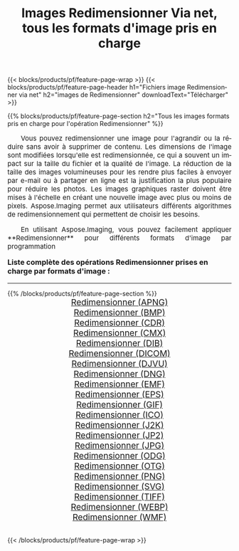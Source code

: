 ﻿---
title: Images Redimensionner Via net, tous les formats d'image pris en charge 
weight: 3920
url: /fr/net/resize/ 
lang: fr
langdirlevel: 2
locales: zh-hans,ja,it,ru,de,es,fr,nl,id,lt,pl,pt,vi,tr,ko,zh-hant,ar,hi,th,sv,cs,uk,he
description: En utilisant Aspose.Imaging, vous pouvez facilement Redimensionner images Via net
---

{{< blocks/products/pf/feature-page-wrap >}}
{{< blocks/products/pf/feature-page-header h1="Fichiers image Redimensionner via net" h2="images de Redimensionner" downloadText="Télécharger" >}}


{{% blocks/products/pf/feature-page-section  h2="Tous les images formats pris en charge pour l'opération Redimensionner" %}}
<p align="justify" style="text-indent:2em;font-size:15px;">
Vous pouvez redimensionner une image pour l'agrandir ou la réduire sans avoir à supprimer de contenu. Les dimensions de l'image sont modifiées lorsqu'elle est redimensionnée, ce qui a souvent un impact sur la taille du fichier et la qualité de l'image. La réduction de la taille des images volumineuses pour les rendre plus faciles à envoyer par e-mail ou à partager en ligne est la justification la plus populaire pour réduire les photos. Les images graphiques raster doivent être mises à l'échelle en créant une nouvelle image avec plus ou moins de pixels. Aspose.Imaging permet aux utilisateurs différents algorithmes de redimensionnement qui permettent de choisir les besoins.
</p>
<p align="justify" style="text-indent:2em;font-size:15px;">
En utilisant Aspose.Imaging, vous pouvez facilement appliquer **Redimensionner** pour différents formats d'image par programmation
</p>
<h3 style="margin-top:16px;">
Liste complète des opérations Redimensionner prises en charge par formats d'image :
</h3>
<hr/>
{{% /blocks/products/pf/feature-page-section %}}
<div class="container-fluid productfamilypage bg-gray">
    <div class="convertypes bg-gray agp-content section">
        <div class="container">
		<div class="row other-converters" style="gap: 10px;font-size: 19px;text-align:center;">
		    <div class='col-md-3 other-converter remove-lp remove-rp'><a href="/imaging/fr/net/resize/apng/" style="padding:15px;">Redimensionner (APNG)</a></div><div class='col-md-3 other-converter remove-lp remove-rp'><a href="/imaging/fr/net/resize/bmp/" style="padding:15px;">Redimensionner (BMP)</a></div><div class='col-md-3 other-converter remove-lp remove-rp'><a href="/imaging/fr/net/resize/cdr/" style="padding:15px;">Redimensionner (CDR)</a></div><div class='col-md-3 other-converter remove-lp remove-rp'><a href="/imaging/fr/net/resize/cmx/" style="padding:15px;">Redimensionner (CMX)</a></div><div class='col-md-3 other-converter remove-lp remove-rp'><a href="/imaging/fr/net/resize/dib/" style="padding:15px;">Redimensionner (DIB)</a></div><div class='col-md-3 other-converter remove-lp remove-rp'><a href="/imaging/fr/net/resize/dicom/" style="padding:15px;">Redimensionner (DICOM)</a></div><div class='col-md-3 other-converter remove-lp remove-rp'><a href="/imaging/fr/net/resize/djvu/" style="padding:15px;">Redimensionner (DJVU)</a></div><div class='col-md-3 other-converter remove-lp remove-rp'><a href="/imaging/fr/net/resize/dng/" style="padding:15px;">Redimensionner (DNG)</a></div><div class='col-md-3 other-converter remove-lp remove-rp'><a href="/imaging/fr/net/resize/emf/" style="padding:15px;">Redimensionner (EMF)</a></div><div class='col-md-3 other-converter remove-lp remove-rp'><a href="/imaging/fr/net/resize/eps/" style="padding:15px;">Redimensionner (EPS)</a></div><div class='col-md-3 other-converter remove-lp remove-rp'><a href="/imaging/fr/net/resize/gif/" style="padding:15px;">Redimensionner (GIF)</a></div><div class='col-md-3 other-converter remove-lp remove-rp'><a href="/imaging/fr/net/resize/ico/" style="padding:15px;">Redimensionner (ICO)</a></div><div class='col-md-3 other-converter remove-lp remove-rp'><a href="/imaging/fr/net/resize/j2k/" style="padding:15px;">Redimensionner (J2K)</a></div><div class='col-md-3 other-converter remove-lp remove-rp'><a href="/imaging/fr/net/resize/jp2/" style="padding:15px;">Redimensionner (JP2)</a></div><div class='col-md-3 other-converter remove-lp remove-rp'><a href="/imaging/fr/net/resize/jpg/" style="padding:15px;">Redimensionner (JPG)</a></div><div class='col-md-3 other-converter remove-lp remove-rp'><a href="/imaging/fr/net/resize/odg/" style="padding:15px;">Redimensionner (ODG)</a></div><div class='col-md-3 other-converter remove-lp remove-rp'><a href="/imaging/fr/net/resize/otg/" style="padding:15px;">Redimensionner (OTG)</a></div><div class='col-md-3 other-converter remove-lp remove-rp'><a href="/imaging/fr/net/resize/png/" style="padding:15px;">Redimensionner (PNG)</a></div><div class='col-md-3 other-converter remove-lp remove-rp'><a href="/imaging/fr/net/resize/svg/" style="padding:15px;">Redimensionner (SVG)</a></div><div class='col-md-3 other-converter remove-lp remove-rp'><a href="/imaging/fr/net/resize/tiff/" style="padding:15px;">Redimensionner (TIFF)</a></div><div class='col-md-3 other-converter remove-lp remove-rp'><a href="/imaging/fr/net/resize/webp/" style="padding:15px;">Redimensionner (WEBP)</a></div><div class='col-md-3 other-converter remove-lp remove-rp'><a href="/imaging/fr/net/resize/wmf/" style="padding:15px;">Redimensionner (WMF)</a></div>
                </div>
        </div>
    </div>
</div>
<br/>

{{< /blocks/products/pf/feature-page-wrap >}}
